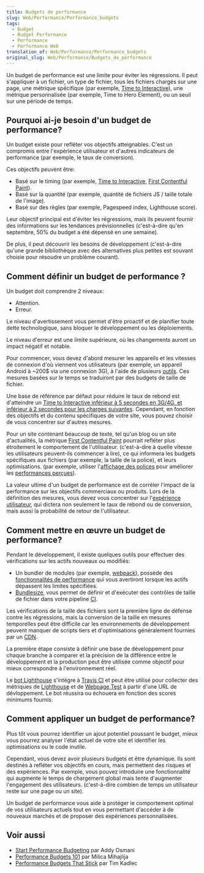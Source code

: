 ```yaml
---
title: Budgets de performance
slug: Web/Performance/Performance_budgets
tags:
  - Budget
  - Budget Performance
  - Performance
  - Performance Web
translation_of: Web/Performance/Performance_budgets
original_slug: Web/Performance/Budgets_de_performance
---
```

Un budget de performance est une limite pour éviter les régressions. Il peut s'appliquer à un fichier, un type de fichier, tous les fichiers chargés sur une page, une métrique spécifique (par exemple, [Time to Interactive](/fr/docs/Glossaire/Time_to_interactive)), une métrique personnalisée (par exemple, Time to Hero Element), ou un seuil sur une période de temps.

## Pourquoi ai-je besoin d'un budget de performance?

Un budget existe pour refléter vos objectifs atteignables. C'est un compromis entre l'expérience utilisateur et d'autres indicateurs de performance (par exemple, le taux de conversion).

Ces objectifs peuvent être:

- Basé sur le timing (par exemple, [Time to Interactive](/fr/docs/Glossaire/Time_to_interactive), [First Contentful Paint](/fr/docs/Glossaire/First_contentful_paint)).
- Basé sur la quantité (par exemple, quantité de fichiers JS / taille totale de l'image).
- Basé sur des règles (par exemple, Pagespeed index, Lighthouse score).

Leur objectif principal est d'éviter les régressions, mais ils peuvent fournir des informations sur les tendances prévisionnelles (c'est-à-dire qu'en septembre, 50% du budget a été dépensé en une semaine).

De plus, il peut découvrir les besoins de développement (c'est-à-dire qu'une grande bibliothèque avec des alternatives plus petites est souvant choisie pour résoudre un problème courant).

## Comment définir un budget de performance ?

Un budget doit comprendre 2 niveaux:

- Attention.
- Erreur.

Le niveau d'avertissement vous permet d'être proactif et de planifier toute dette technologique, sans bloquer le développement ou les déploiements.

Le niveau d'erreur est une limite supérieure, où les changements auront un impact négatif et notable.

Pour commencer, vous devez d'abord mesurer les appareils et les vitesses de connexion d'où viennent vos utilisateurs (par exemple, un appareil Android à \~200$ via une connexion 3G), à l'aide de plusieurs [outils](/fr/docs/Learn/Performance/Web_Performance_Basics). Ces mesures basées sur le temps se traduiront par des budgets de taille de fichier.

Une base de référence par défaut pour réduire le taux de rebond est d'atteindre un [Time to Interactive inférieur à 5 secondes en 3G/4G, et inférieur à 2 secondes pour les charges suivantes](https://infrequently.org/2017/10/can-you-afford-it-real-world-web-performance-budgets/). Cependant, en fonction des objectifs et du contenu spécifiques de votre site, vous pouvez choisir de vous concentrer sur d'autres mesures.

Pour un site contenant beaucoup de texte, tel qu'un blog ou un site d'actualités, la métrique [First Contentful Paint](/fr/docs/Glossaire/First_contentful_paint) pourrait refléter plus étroitement le comportement de l'utilisateur. (c'est-à-dire à quelle vitesse les utilisateurs peuvent-ils commencer à lire), ce qui informera les budgets spécifiques aux fichiers (par exemple, la taille de la police), et leurs optimisations. (par exemple, utiliser l'[affichage des polices](/fr/docs/Web/CSS/@font-face/font-display) pour améliorer les [performances perçues](/fr/docs/Learn/Performance/perceived_performance)).

La valeur ultime d'un budget de performance est de corréler l'impact de la performance sur les objectifs commerciaux ou produits. Lors de la définition des mesures, vous devez vous concentrer sur l'[expérience utilisateur](https://extensionworkshop.com/documentation/develop/user-experience-best-practices/), qui dictera non seulement le taux de rebond ou de conversion, mais aussi la probabilité de retour de l'utilisateur.

## Comment mettre en œuvre un budget de performance?

Pendant le développement, il existe quelques outils pour effectuer des vérifications sur les actifs nouveaux ou modifiés:

- Un bundler de modules (par exemple, [webpack](https://webpack.js.org/)), possède des [fonctionnalités de performance](https://webpack.js.org/configuration/performance/) qui vous avertiront lorsque les actifs dépassent les limites spécifiées.
- [Bundlesize](https://github.com/siddharthkp/bundlesize), vous permet de définir et d'exécuter des contrôles de taille de fichier dans votre pipeline [CI](/fr/docs/Mozilla/Continuous_integration).

Les vérifications de la taille des fichiers sont la première ligne de défense contre les régressions, mais la conversion de la taille en mesures temporelles peut être difficile car les environnements de développement peuvent manquer de scripts tiers et d'optimisations généralement fournies par un [CDN](/fr/docs/Glossaire/CDN).

La première étape consiste à définir une base de développement pour chaque branche à comparer et la précision de la différence entre le développement et la production peut être utilisée comme objectif pour mieux correspondre à l'environnement réel.

Le [bot Lighthouse](https://github.com/GoogleChromeLabs/lighthousebot) s'intègre à [Travis CI](https://travis-ci.org/) et peut être utilisé pour collecter des métriques de [Lighthouse](https://developers.google.com/web/tools/lighthouse/) et de [Webpage Test](https://webpagetest.org) à partir d'une URL de dévloppement. Le bot réussira ou échouera en fonction des scores minimums fournis.

## Comment appliquer un budget de performance?

Plus tôt vous pourrez identifier un ajout potentiel poussant le budget, mieux vous pourrez analyser l'état actuel de votre site et identifier les optimisations ou le code inutile.

Cependant, vous devez avoir plusieurs budgets et être dynamique. Ils sont destinés à refléter vos objectifs en cours, mais permettent des risques et des expériences. Par exemple, vous pouvez introduire une fonctionnalité qui augmente le temps de chargement global mais tente d'augmenter l'engagement des utilisateurs. (c'est-à-dire combien de temps un utilisateur reste sur une page ou un site).

Un budget de performance vous aide à protéger le comportement optimal de vos utilisateurs actuels tout en vous permettant d'accéder à de nouveaux marchés et de proposer des expériences personnalisées.

## Voir aussi

- [Start Performance Budgeting](https://addyosmani.com/blog/performance-budgets/) par Addy Osmani
- [Performance Budgets 101](https://web.dev/fast/performance-budgets-101) par Milica Mihajlija
- [Performance Budgets That Stick](https://timkadlec.com/remembers/2019-03-07-performance-budgets-that-stick/) par Tim Kadlec
